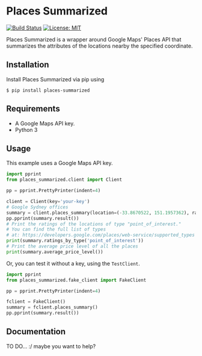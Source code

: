 # Places Summarized 

[![Build Status](https://travis-ci.com/juandes/places-summarized.svg?branch=master)](https://travis-ci.com/juandes/places-summarized) [![License: MIT](https://img.shields.io/badge/License-MIT-yellow.svg)](https://opensource.org/licenses/MIT)

Places Summarized is a wrapper around Google Maps' Places API that summarizes
the attributes of the locations nearby the specified coordinate.

## Installation
Install Places Summarized via pip using

`$ pip install places-summarized`

## Requirements
- A Google Maps API key.
- Python 3

## Usage

This example uses a Google Maps API key.

```python
import pprint
from places_summarized.client import Client

pp = pprint.PrettyPrinter(indent=4)

client = Client(key='your-key')
# Google Sydney offices
summary = client.places_summary(location=(-33.8670522, 151.1957362), radius=1000)
pp.pprint(summary.result())
# Print the ratings of the locations of type "point_of_interest."
# You can find the full list of types
# at: https://developers.google.com/places/web-service/supported_types
print(summary.ratings_by_type('point_of_interest'))
# Print the average price level of all the places
print(summary.average_price_level())

```

Or, you can test it without a key, using the `TestClient`.

```python
import pprint
from places_summarized.fake_client import FakeClient

pp = pprint.PrettyPrinter(indent=4)

fclient = FakeClient()
summary = fclient.places_summary()
pp.pprint(summary.result())

```

## Documentation

TO DO... :/ maybe you want to help?